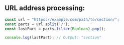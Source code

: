 ## URL address processing:

```js
const url = "https://example.com/path/to/section/";
const parts = url.split('/');
const lastPart = parts.filter(Boolean).pop();

console.log(lastPart); // Output: "section"
```